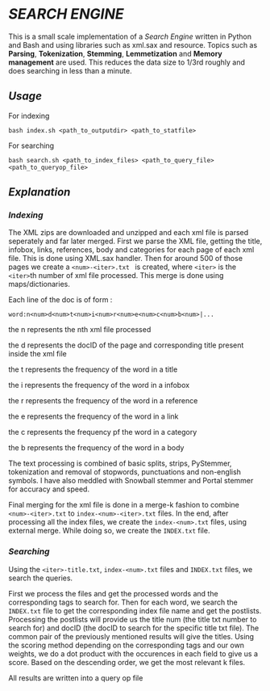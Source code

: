 # *SEARCH ENGINE*
This is a small scale implementation of a *Search Engine* written in Python and Bash and using libraries such as xml.sax and resource. Topics such as **Parsing**, **Tokenization**, **Stemming**, **Lemmetization** and **Memory management** are used. This reduces the data size to 1/3rd roughly and does searching in less than a minute.

## *Usage*
For indexing
```
bash index.sh <path_to_outputdir> <path_to_statfile>
```
For searching
```
bash search.sh <path_to_index_files> <path_to_query_file> <path_to_queryop_file>
```


## *Explanation*

### *Indexing*
The XML zips are downloaded and unzipped and each xml file is parsed seperately and far later merged. First we parse the XML file, getting the title, infobox, links, references, body and categories for each page of each xml file. This is done using XML.sax handler. Then for around 500 of those pages we create a ```<num>-<iter>.txt ``` is created, where ```<iter>``` is the ```<iter>```th number of xml file processed. This merge is done using maps/dictionaries.

Each line of the doc is of form :
```
word:n<num>d<num>t<num>i<num>r<num>e<num>c<num>b<num>|...
```

the n represents the nth xml file processed

the d represents the docID of the page and corresponding
title present inside the xml file

the t represents the frequency of the word in a title

the i represents the frequency of the word in a infobox

the r represents the frequency of the word in a reference

the e represents the frequency of the word in a link

the c represents the frequency pf the word in a category

the b represents the frequency of the word in a body

The text processing is combined of basic splits, strips, PyStemmer, tokenization and removal of stopwords, punctuations and non-english symbols. I have also meddled with Snowball stemmer and Portal stemmer for accuracy and speed.

Final merging for the xml file is done in a merge-k fashion to combine ```<num>-<iter>.txt``` to ```index-<num>-<iter>.txt``` files. In the end, after processing all the index files, we create the ```index-<num>.txt``` files, using external merge. While doing so, we create the ```INDEX.txt``` file.


### *Searching*
Using the ```<iter>-title.txt```, ```index-<num>.txt``` files and ```INDEX.txt``` files, we search the queries.

First we process the files and get the processed words and the corresponding tags to search for. Then for each word, we search the ```INDEX.txt``` file to get the corresponding index file name and get the postlists. Processing the postlists will provide us the title num (the title txt number to search for) and docID (the docID to search for the specific title txt file).
The common pair of the previously mentioned results will give the titles. Using the scoring method depending on the corresponding tags and our own weights,
we do a dot product with the occurences in each field to give us a score. Based on the descending order, we get the most relevant k files.

All results are written into a query op file
